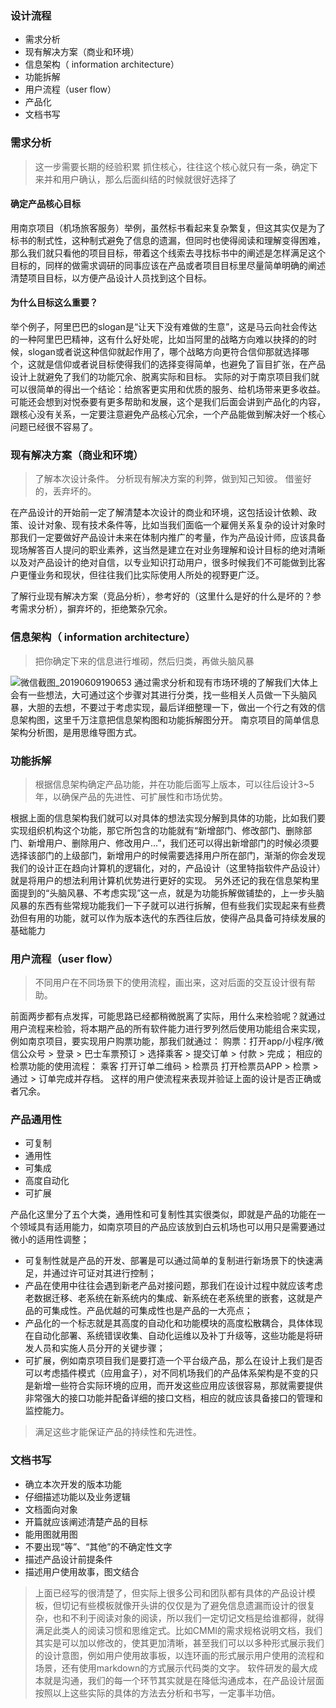 <!-- 1661651631059 -->
<!-- 我是怎么做产品设计的 -->
<!-- 2019 年总结和归纳了一下自己在产品设计上的一些心得 -->
<!--  -->
<!-- Think -->
### 设计流程
* 需求分析
* 现有解决方案（商业和环境）
* 信息架构（ information architecture）
* 功能拆解
* 用户流程（user flow）
* 产品化
* 文档书写

### 需求分析
>这一步需要长期的经验积累
抓住核心，往往这个核心就只有一条，确定下来并和用户确认，那么后面纠结的时候就很好选择了

#### 确定产品核心目标
用南京项目（机场旅客服务）举例，虽然标书看起来复杂繁复，但这其实仅是为了标书的制式性，这种制式避免了信息的遗漏，但同时也使得阅读和理解变得困难，那么我们就只看他的项目目标，带着这个线索去寻找标书中的阐述是怎样满足这个目标的，同样的做需求调研的同事应该在产品或者项目目标里尽量简单明确的阐述清楚项目目标，以方便产品设计人员找到这个目标。

#### 为什么目标这么重要？
举个例子，阿里巴巴的slogan是“让天下没有难做的生意”，这是马云向社会传达的一种阿里巴巴精神，这有什么好处呢，比如当阿里的战略方向难以抉择的的时候，slogan或者说这种信仰就起作用了，哪个战略方向更符合信仰那就选择哪个，这就是信仰或者说目标使得我们的选择变得简单，也避免了盲目扩张，在产品设计上就避免了我们的功能冗余、脱离实际和目标。
实际的对于南京项目我们就可以很简单的得出一个结论：给旅客更实用和优质的服务、给机场带来更多收益。可能还会想到对悦泰要有更多帮助和发展，这个是我们后面会讲到产品化的内容，跟核心没有关系，一定要注意避免产品核心冗余，一个产品能做到解决好一个核心问题已经很不容易了。

### 现有解决方案（商业和环境）
>了解本次设计条件。
分析现有解决方案的利弊，做到知己知彼。
借鉴好的，丢弃坏的。

在产品设计的开始前一定了解清楚本次设计的商业和环境，这包括设计依赖、政策、设计对象、现有技术条件等，比如当我们面临一个雇佣关系复杂的设计对象时那我们一定要做好产品设计未来在体制内推广的考量，作为产品设计师，应该具备现场解答百人提问的职业素养，这当然是建立在对业务理解和设计目标的绝对清晰以及对产品设计的绝对自信，以专业知识打动用户，很多时候我们不可能做到比客户更懂业务和现状，但往往我们比实际使用人所处的视野更广泛。

了解行业现有解决方案（竞品分析），参考好的（这里什么是好的什么是坏的？参考需求分析），摒弃坏的，拒绝繁杂冗余。
### 信息架构（ information architecture）
>把你确定下来的信息进行堆砌，然后归类，再做头脑风暴

![微信截图_20190609190653](https://p1-jj.byteimg.com/tos-cn-i-t2oaga2asx/gold-user-assets/2019/6/18/16b68b831842e6a5~tplv-t2oaga2asx-image.image)
通过需求分析和现有市场环境的了解我们大体上会有一些想法，大可通过这个步骤对其进行分类，找一些相关人员做一下头脑风暴，大胆的去想，不要过于考虑实现，最后详细整理一下，做出一个行之有效的信息架构图，这里千万注意把信息架构图和功能拆解图分开。
南京项目的简单信息架构分析图，是用思维导图方式。
 
### 功能拆解
>根据信息架构确定产品功能，并在功能后面写上版本，可以往后设计3~5年，以确保产品的先进性、可扩展性和市场优势。

根据上面的信息架构我们就可以对具体的想法实现分解到具体的功能，比如我们要实现组织机构这个功能，那它所包含的功能就有“新增部门、修改部门、删除部门、新增用户、删除用户、修改用户…”，我们还可以得出新增部门的时候必须要选择该部门的上级部门，新增用户的时候需要选择用户所在部门，渐渐的你会发现我们的设计正在趋向计算机的逻辑化，对的，产品设计（这里特指软件产品设计）就是将用户的想法利用计算机优势进行更好的实现。
另外还记的我在信息架构里面提到的“头脑风暴、不考虑实现”这一点，就是为功能拆解做铺垫的，上一步头脑风暴的东西有些常规功能我们一下子就可以进行拆解，但有些我们实现起来有些费劲但有用的功能，就可以作为版本迭代的东西往后放，使得产品具备可持续发展的基础能力
### 用户流程（user flow）

>不同用户在不同场景下的使用流程，画出来，这对后面的交互设计很有帮助。

前面两步都有点发挥，可能思路已经都稍微脱离了实际，用什么来检验呢？就通过用户流程来检验，将本期产品的所有软件能力进行罗列然后使用功能组合来实现，例如南京项目，要实现用户购票功能，那我们就通过：
购票：打开app/小程序/微信公众号 > 登录 > 巴士车票预订 > 选择乘客 > 提交订单 > 付款 > 完成；
相应的检票功能的使用流程：
乘客 打开订单二维码 > 检票员  打开检票员APP > 检票 > 通过 > 订单完成并存档。
这样的用户使流程来表现并验证上面的设计是否正确或者冗余。
### 产品通用性
* 可复制
* 通用性
* 可集成
* 高度自动化
* 可扩展

产品化这里分了五个大类，通用性和可复制性其实很类似，即就是产品的功能在一个领域具有适用能力，如南京项目的产品应该放到白云机场也可以用只是需要通过微小的适用性调整；
* 可复制性就是产品的开发、部署是可以通过简单的复制进行新场景下的快速满足，并通过许可证对其进行控制；
* 产品在使用中往往会遇到新老产品对接问题，那我们在设计过程中就应该考虑老数据迁移、老系统在新系统内的集成、新系统在老系统里的嵌套，这就是产品的可集成性。产品优越的可集成性也是产品的一大亮点；
* 产品化的一个标志就是其高度的自动化和功能模块的高度松散耦合，具体体现在自动化部署、系统错误收集、自动化运维以及补丁升级等，这些功能是将研发人员和实施人员分开的关键步骤；
* 可扩展，例如南京项目我们是要打造一个平台级产品，那么在设计上我们是否可以考虑插件模式（应用盒子），对不同机场我们的产品体系架构是不变的只是新增一些符合实际环境的应用，而开发这些应用应该很容易，那就需要提供非常强大的接口功能并配备详细的接口文档，相应的就应该具备接口的管理和监控能力。
>满足这些才能保证产品的持续性和先进性。

### 文档书写
* 确立本次开发的版本功能
* 仔细描述功能以及业务逻辑
* 文档面向对象
* 开篇就应该阐述清楚产品的目标
* 能用图就用图
* 不要出现“等”、“其他”的不确定性文字
* 描述产品设计前提条件
* 描述用户使用故事，图文结合

>上面已经写的很清楚了，但实际上很多公司和团队都有具体的产品设计模板，但切记有些模板就像开头讲的仅仅是为了避免信息遗漏而设计的很复杂，也和不利于阅读对象的阅读，所以我们一定切记文档是给谁都得，就得满足此类人的阅读习惯和思维定式。比如CMMI的需求规格说明文档，我们其实是可以加以修改的，使其更加清晰，甚至我们可以以多种形式展示我们的设计意图，例如用户使用故事板，以连环画的形式展示用户使用的流程和场景，还有使用markdown的方式展示代码类的文字。
软件研发的最大成本就是沟通，我们的每一个环节其实就是在降低沟通成本，在产品设计层面按照以上这些实际的具体的方法去分析和书写，一定事半功倍。
